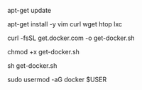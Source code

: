 apt-get update

apt-get install -y vim curl wget htop lxc 

curl -fsSL get.docker.com -o get-docker.sh

chmod +x get-docker.sh

sh get-docker.sh

sudo usermod -aG docker $USER